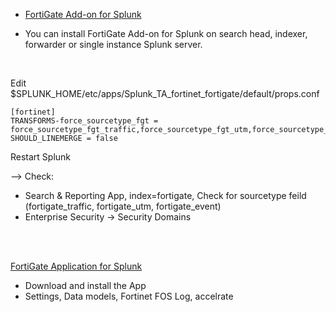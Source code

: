 - [FortiGate Add-on for Splunk](https://splunkbase.splunk.com/app/2846)
 * You can install FortiGate Add-on for Splunk on search head, indexer, forwarder or single instance Splunk server.
 <br>

Edit $SPLUNK_HOME/etc/apps/Splunk_TA_fortinet_fortigate/default/props.conf
```
[fortinet]
TRANSFORMS-force_sourcetype_fgt = force_sourcetype_fgt_traffic,force_sourcetype_fgt_utm,force_sourcetype_fgt_event
SHOULD_LINEMERGE = false
```

Restart Splunk

--> Check:
  - Search & Reporting App, index=fortigate, Check for sourcetype feild (fortigate_traffic, fortigate_utm, fortigate_event)
  - Enterprise Security -> Security Domains
<br>
<br>

[FortiGate Application for Splunk](https://splunkbase.splunk.com/app/2800)

  * Download and install the App
  * Settings, Data models, Fortinet FOS Log, accelrate
